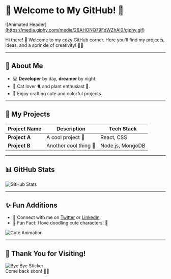 # 🌸 Welcome to My GitHub! 🌸  
![Animated Header][(https://media.giphy.com/media/26AHONQ79FdWZhAI0/giphy.gif)](https://giphy.com/gifs/molangofficialpage-fun-friends-3eTFXSUzI5Oi1TW1hx)

Hi there! 👋 Welcome to my cozy GitHub corner. Here you'll find my projects, ideas, and a sprinkle of creativity! 🦄✨  

---

## 📌 About Me  
- 💻 **Developer** by day, **dreamer** by night.  
- 🐾 Cat lover 🐈 and plant enthusiast 🌱.  
- 🎨 Enjoy crafting cute and colorful projects.  

---

## 🌟 My Projects  
| Project Name   | Description | Tech Stack  |  
|----------------|-------------|-------------|  
| **Project A** | A cool project 🌈 | React, CSS |  
| **Project B** | Another cool thing 🦋 | Node.js, MongoDB |  

---

## 📊 GitHub Stats  
![GitHub Stats](https://github-readme-stats.vercel.app/api?username=YourUsername&show_icons=true&theme=tokyonight)  

---

## ✨ Fun Additions  
- 🔗 Connect with me on [Twitter](https://twitter.com/) or [LinkedIn](https://linkedin.com).  
- 🌟 Fun Fact: I love doodling cute characters! 🐾  

![Cute Animation](https://media.giphy.com/media/l4FGEj5RPkSwlAdYY/giphy.gif)

---

## 🎉 Thank You for Visiting!  
![Bye Bye Sticker](https://media.giphy.com/media/l3q2O8SmvvL1I4Myc/giphy.gif)  
Come back soon! 🌸✨  
